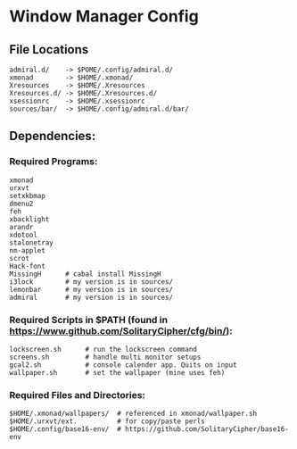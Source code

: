 # Window Manager Config

## File Locations
    admiral.d/    -> $POME/.config/admiral.d/
    xmonad        -> $HOME/.xmonad/
    Xresources    -> $HOME/.Xresources
    Xresources.d/ -> $HOME/.Xresources.d/
    xsessionrc    -> $HOME/.xsessionrc
    sources/bar/  -> $HOME/.config/admiral.d/bar/

## Dependencies:
### Required Programs:
    xmonad
    urxvt
    setxkbmap
    dmenu2
    feh
    xbacklight
    arandr
    xdotool
    stalonetray
    nm-applet
    scrot
    Hack-font
    MissingH      # cabal install MissingH
    i3lock        # my version is in sources/
    lemonbar      # my version is in sources/
    admiral       # my version is in sources/

### Required Scripts in $PATH (found in https://www.github.com/SolitaryCipher/cfg/bin/):
    lockscreen.sh      # run the lockscreen command 
    screens.sh         # handle multi monitor setups
    gcal2.sh           # console calender app. Quits on input
    wallpaper.sh       # set the wallpaper (mine uses feh)

### Required Files and Directories:
    $HOME/.xmonad/wallpapers/  # referenced in xmonad/wallpaper.sh
    $HOME/.urxvt/ext.          # for copy/paste perls
    $HOME/.config/base16-env/  # https://github.com/SolitaryCipher/base16-env


